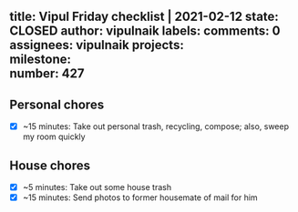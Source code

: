 title:	Vipul Friday checklist | 2021-02-12
state:	CLOSED
author:	vipulnaik
labels:	
comments:	0
assignees:	vipulnaik
projects:	
milestone:	
number:	427
--
## Personal chores

- [x] ~15 minutes: Take out personal trash, recycling, compose; also, sweep my room quickly

## House chores

- [x] ~5 minutes: Take out some house trash
- [x] ~15 minutes: Send photos to former housemate of mail for him 
